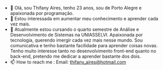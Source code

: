 - 👋 Olá, sou Thifany Aires, tenho 23 anos, sou de Porto Alegre e apaixonada por programação.
- 👀 Estou interessada em aumentar meu conhecimento e aprender cada vez mais.
- 🌱 Atualmente estou cursando o quarto semestre de Análise e Desenvolvimento de Sistemas na UNIASSELVI. Apaixonada por tecnologia, querendo imergir cada vez mais nesse mundo. Sou comunicativa e tenho bastante facilidade para aprender coisas novas. Tenho muito interesse tanto no desenvolvimento front-end quanto no back-end, pretendo me dedicar a aprender bastante dos dois.
- 📫 How to reach me : Email: thifany_aires@hotmail.com


<!---
thifanyaires/thifanyaires is a ✨ special ✨ repository because its `README.md` (this file) appears on your GitHub profile.
You can click the Preview link to take a look at your changes.
--->
